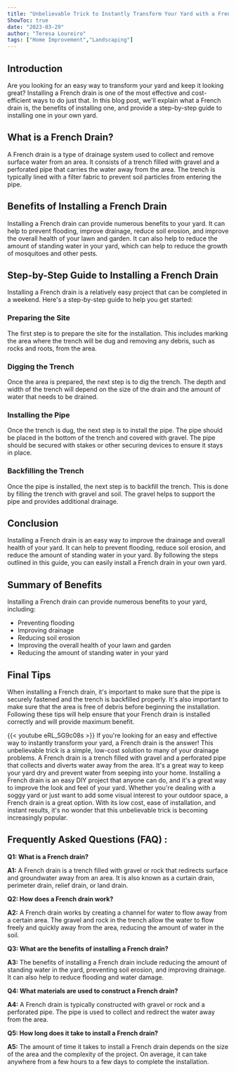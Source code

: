 ```yaml
---
title: "Unbelievable Trick to Instantly Transform Your Yard with a French Drain!"
ShowToc: true 
date: "2023-03-29"
author: "Teresa Loureiro" 
tags: ["Home Improvement","Landscaping"]
---
```

## Introduction

Are you looking for an easy way to transform your yard and keep it looking great? Installing a French drain is one of the most effective and cost-efficient ways to do just that. In this blog post, we'll explain what a French drain is, the benefits of installing one, and provide a step-by-step guide to installing one in your own yard.

## What is a French Drain?

A French drain is a type of drainage system used to collect and remove surface water from an area. It consists of a trench filled with gravel and a perforated pipe that carries the water away from the area. The trench is typically lined with a filter fabric to prevent soil particles from entering the pipe.

## Benefits of Installing a French Drain

Installing a French drain can provide numerous benefits to your yard. It can help to prevent flooding, improve drainage, reduce soil erosion, and improve the overall health of your lawn and garden. It can also help to reduce the amount of standing water in your yard, which can help to reduce the growth of mosquitoes and other pests.

## Step-by-Step Guide to Installing a French Drain

Installing a French drain is a relatively easy project that can be completed in a weekend. Here's a step-by-step guide to help you get started:

### Preparing the Site

The first step is to prepare the site for the installation. This includes marking the area where the trench will be dug and removing any debris, such as rocks and roots, from the area.

### Digging the Trench

Once the area is prepared, the next step is to dig the trench. The depth and width of the trench will depend on the size of the drain and the amount of water that needs to be drained.

### Installing the Pipe

Once the trench is dug, the next step is to install the pipe. The pipe should be placed in the bottom of the trench and covered with gravel. The pipe should be secured with stakes or other securing devices to ensure it stays in place.

### Backfilling the Trench

Once the pipe is installed, the next step is to backfill the trench. This is done by filling the trench with gravel and soil. The gravel helps to support the pipe and provides additional drainage.

## Conclusion

Installing a French drain is an easy way to improve the drainage and overall health of your yard. It can help to prevent flooding, reduce soil erosion, and reduce the amount of standing water in your yard. By following the steps outlined in this guide, you can easily install a French drain in your own yard.

## Summary of Benefits

Installing a French drain can provide numerous benefits to your yard, including:

- Preventing flooding
- Improving drainage
- Reducing soil erosion
- Improving the overall health of your lawn and garden
- Reducing the amount of standing water in your yard

## Final Tips

When installing a French drain, it's important to make sure that the pipe is securely fastened and the trench is backfilled properly. It's also important to make sure that the area is free of debris before beginning the installation. Following these tips will help ensure that your French drain is installed correctly and will provide maximum benefit.

{{< youtube eRL_5G9c08s >}} 
If you're looking for an easy and effective way to instantly transform your yard, a French drain is the answer! This unbelievable trick is a simple, low-cost solution to many of your drainage problems. A French drain is a trench filled with gravel and a perforated pipe that collects and diverts water away from the area. It's a great way to keep your yard dry and prevent water from seeping into your home. Installing a French drain is an easy DIY project that anyone can do, and it's a great way to improve the look and feel of your yard. Whether you're dealing with a soggy yard or just want to add some visual interest to your outdoor space, a French drain is a great option. With its low cost, ease of installation, and instant results, it's no wonder that this unbelievable trick is becoming increasingly popular.

## Frequently Asked Questions (FAQ) :
**Q1: What is a French drain?**

**A1:** A French drain is a trench filled with gravel or rock that redirects surface and groundwater away from an area. It is also known as a curtain drain, perimeter drain, relief drain, or land drain.

**Q2: How does a French drain work?**

**A2:** A French drain works by creating a channel for water to flow away from a certain area. The gravel and rock in the trench allow the water to flow freely and quickly away from the area, reducing the amount of water in the soil.

**Q3: What are the benefits of installing a French drain?**

**A3:** The benefits of installing a French drain include reducing the amount of standing water in the yard, preventing soil erosion, and improving drainage. It can also help to reduce flooding and water damage.

**Q4: What materials are used to construct a French drain?**

**A4:** A French drain is typically constructed with gravel or rock and a perforated pipe. The pipe is used to collect and redirect the water away from the area.

**Q5: How long does it take to install a French drain?**

**A5:** The amount of time it takes to install a French drain depends on the size of the area and the complexity of the project. On average, it can take anywhere from a few hours to a few days to complete the installation.





